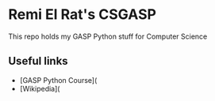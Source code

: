 # Remi El Rat's CSGASP

This repo holds my GASP Python stuff for Computer Science

## Useful links

* [GASP Python Course](
* [Wikipedia](
